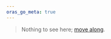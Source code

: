 ```yaml
---
oras_go_meta: true
---
```


>Nothing to see here; <a href=https://github.com/oras-project/oras-go>move along</a>.
